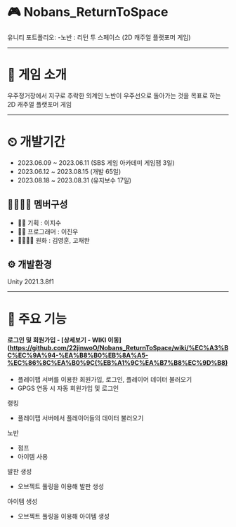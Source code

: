 # 🎮 Nobans_ReturnToSpace
유니티 포트폴리오: 
-노반 : 리턴 투 스페이스 (2D 캐주얼 플랫포머 게임)

---

# 📣 게임 소개
우주정거장에서 지구로 추락한 외계인 노반이 우주선으로 돌아가는 것을 목표로 하는 2D 캐주얼 플랫포머 게임

---

# ⏲ 개발기간
- 2023.06.09 ~ 2023.06.11 (SBS 게임 아카데미 게임잼 3일)
- 2023.06.12 ~ 2023.08.15 (개발 65일)
- 2023.08.18 ~ 2023.08.31 (유지보수 17일)

## 👨‍👨‍👧‍👧 멤버구성
- 👩‍🏫 기획 : 이지수
- 👨‍💻 프로그래머 : 이진우
- 👨‍🎨👩‍🎨 원화 : 김영훈, 고채완

## ⚙️ 개발환경
Unity 2021.3.8f1

---

# 📌 주요 기능

#### 로그인 및 회원가입 - [상세보기 - WIKI 이동](https://github.com/22jinwoO/Nobans_ReturnToSpace/wiki/%EC%A3%BC%EC%9A%94-%EA%B8%B0%EB%8A%A5-%EC%86%8C%EA%B0%9C(%EB%A1%9C%EA%B7%B8%EC%9D%B8)
- 플레이팹 서버를 이용한 회원가입, 로그인, 플레이어 데이터 불러오기
- GPGS 연동 시 자동 회원가입 및 로그인

랭킹
- 플레이팹 서버에서 플레이어들의 데이터 불러오기

노반
- 점프
- 아이템 사용

발판 생성
- 오브젝트 풀링을 이용해 발판 생성

아이템 생성
- 오브젝트 풀링을 이용해 아이템 생성


